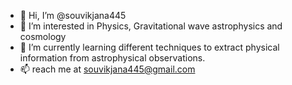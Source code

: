 - 👋 Hi, I’m @souvikjana445
- 👀 I’m interested in Physics, Gravitational wave astrophysics and cosmology
- 🌱 I’m currently learning different techniques to extract physical information from astrophysical observations.
- 📫 reach me at souvikjana445@gmail.com

<!---
souvikjana445/souvikjana445 is a ✨ special ✨ repository because its `README.md` (this file) appears on your GitHub profile.
You can click the Preview link to take a look at your changes.
--->

